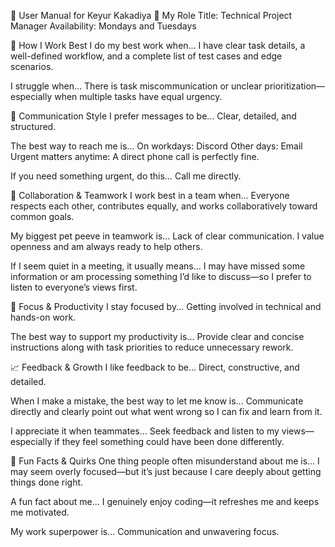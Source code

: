 📘 User Manual for Keyur Kakadiya
👤 My Role
Title: Technical Project Manager
Availability: Mondays and Tuesdays

💼 How I Work Best
I do my best work when...
I have clear task details, a well-defined workflow, and a complete list of test cases and edge scenarios.

I struggle when...
There is task miscommunication or unclear prioritization—especially when multiple tasks have equal urgency.

💬 Communication Style
I prefer messages to be...
Clear, detailed, and structured.

The best way to reach me is...
On workdays: Discord
Other days: Email
Urgent matters anytime: A direct phone call is perfectly fine.

If you need something urgent, do this...
Call me directly.

🤝 Collaboration & Teamwork
I work best in a team when...
Everyone respects each other, contributes equally, and works collaboratively toward common goals.

My biggest pet peeve in teamwork is...
Lack of clear communication. I value openness and am always ready to help others.

If I seem quiet in a meeting, it usually means...
I may have missed some information or am processing something I’d like to discuss—so I prefer to listen to everyone’s views first.

🎯 Focus & Productivity
I stay focused by...
Getting involved in technical and hands-on work.

The best way to support my productivity is...
Provide clear and concise instructions along with task priorities to reduce unnecessary rework.

📈 Feedback & Growth
I like feedback to be...
Direct, constructive, and detailed.

When I make a mistake, the best way to let me know is...
Communicate directly and clearly point out what went wrong so I can fix and learn from it.

I appreciate it when teammates...
Seek feedback and listen to my views—especially if they feel something could have been done differently.

🎉 Fun Facts & Quirks
One thing people often misunderstand about me is...
I may seem overly focused—but it’s just because I care deeply about getting things done right.

A fun fact about me...
I genuinely enjoy coding—it refreshes me and keeps me motivated.

My work superpower is...
Communication and unwavering focus.

